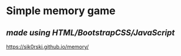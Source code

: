 # Simple memory game
##  *made using HTML/BootstrapCSS/JavaScript*
https://sik0rski.github.io/memory/
